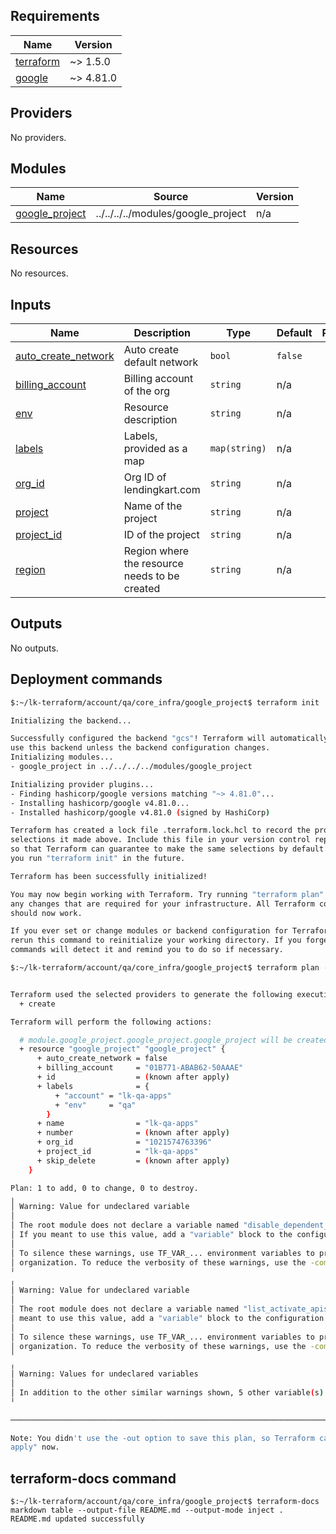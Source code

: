 <!-- BEGIN_TF_DOCS -->
## Requirements

| Name | Version |
|------|---------|
| <a name="requirement_terraform"></a> [terraform](#requirement\_terraform) | ~> 1.5.0 |
| <a name="requirement_google"></a> [google](#requirement\_google) | ~> 4.81.0 |

## Providers

No providers.

## Modules

| Name | Source | Version |
|------|--------|---------|
| <a name="module_google_project"></a> [google\_project](#module\_google\_project) | ../../../../modules/google_project | n/a |

## Resources

No resources.

## Inputs

| Name | Description | Type | Default | Required |
|------|-------------|------|---------|:--------:|
| <a name="input_auto_create_network"></a> [auto\_create\_network](#input\_auto\_create\_network) | Auto create default network | `bool` | `false` | no |
| <a name="input_billing_account"></a> [billing\_account](#input\_billing\_account) | Billing account of the org | `string` | n/a | yes |
| <a name="input_env"></a> [env](#input\_env) | Resource description | `string` | n/a | yes |
| <a name="input_labels"></a> [labels](#input\_labels) | Labels, provided as a map | `map(string)` | n/a | yes |
| <a name="input_org_id"></a> [org\_id](#input\_org\_id) | Org ID of lendingkart.com | `string` | n/a | yes |
| <a name="input_project"></a> [project](#input\_project) | Name of the project | `string` | n/a | yes |
| <a name="input_project_id"></a> [project\_id](#input\_project\_id) | ID of the project | `string` | n/a | yes |
| <a name="input_region"></a> [region](#input\_region) | Region where the resource needs to be created | `string` | n/a | yes |

## Outputs

No outputs.
<!-- END_TF_DOCS -->

## Deployment commands

```bash
$:~/lk-terraform/account/qa/core_infra/google_project$ terraform init

Initializing the backend...

Successfully configured the backend "gcs"! Terraform will automatically
use this backend unless the backend configuration changes.
Initializing modules...
- google_project in ../../../../modules/google_project

Initializing provider plugins...
- Finding hashicorp/google versions matching "~> 4.81.0"...
- Installing hashicorp/google v4.81.0...
- Installed hashicorp/google v4.81.0 (signed by HashiCorp)

Terraform has created a lock file .terraform.lock.hcl to record the provider
selections it made above. Include this file in your version control repository
so that Terraform can guarantee to make the same selections by default when
you run "terraform init" in the future.

Terraform has been successfully initialized!

You may now begin working with Terraform. Try running "terraform plan" to see
any changes that are required for your infrastructure. All Terraform commands
should now work.

If you ever set or change modules or backend configuration for Terraform,
rerun this command to reinitialize your working directory. If you forget, other
commands will detect it and remind you to do so if necessary.
```

```bash
$:~/lk-terraform/account/qa/core_infra/google_project$ terraform plan -var-file=../../../tfvars/qa.tfvars


Terraform used the selected providers to generate the following execution plan. Resource actions are indicated with the following symbols:
  + create

Terraform will perform the following actions:

  # module.google_project.google_project.google_project will be created
  + resource "google_project" "google_project" {
      + auto_create_network = false
      + billing_account     = "01B771-ABAB62-50AAAE"
      + id                  = (known after apply)
      + labels              = {
          + "account" = "lk-qa-apps"
          + "env"     = "qa"
        }
      + name                = "lk-qa-apps"
      + number              = (known after apply)
      + org_id              = "1021574763396"
      + project_id          = "lk-qa-apps"
      + skip_delete         = (known after apply)
    }

Plan: 1 to add, 0 to change, 0 to destroy.
╷
│ Warning: Value for undeclared variable
│ 
│ The root module does not declare a variable named "disable_dependent_services" but a value was found in file "../../../tfvars/qa.tfvars".
│ If you meant to use this value, add a "variable" block to the configuration.
│ 
│ To silence these warnings, use TF_VAR_... environment variables to provide certain "global" settings to all configurations in your
│ organization. To reduce the verbosity of these warnings, use the -compact-warnings option.
╵
╷
│ Warning: Value for undeclared variable
│ 
│ The root module does not declare a variable named "list_activate_apis" but a value was found in file "../../../tfvars/qa.tfvars". If you
│ meant to use this value, add a "variable" block to the configuration.
│ 
│ To silence these warnings, use TF_VAR_... environment variables to provide certain "global" settings to all configurations in your
│ organization. To reduce the verbosity of these warnings, use the -compact-warnings option.
╵
╷
│ Warning: Values for undeclared variables
│ 
│ In addition to the other similar warnings shown, 5 other variable(s) defined without being declared.
╵

─────────────────────────────────────────────────────────────────────────────────────────────────────────────────────────────────────────────

Note: You didn't use the -out option to save this plan, so Terraform can't guarantee to take exactly these actions if you run "terraform
apply" now.
```

## terraform-docs command

```shell
$:~/lk-terraform/account/qa/core_infra/google_project$ terraform-docs markdown table --output-file README.md --output-mode inject .
README.md updated successfully
```
